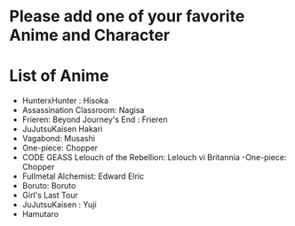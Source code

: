 # Please add one of your favorite Anime and Character

# List of Anime
- HunterxHunter : Hisoka
- Assassination Classroom: Nagisa
- Frieren: Beyond Journey's End : Frieren
- JuJutsuKaisen Hakari
- Vagabond: Musashi
- One-piece: Chopper
- CODE GEASS Lelouch of the Rebellion: Lelouch vi Britannia
-One-piece: Chopper
- Fullmetal Alchemist: Edward Elric
- Boruto: Boruto
- Girl's Last Tour
- JuJutsuKaisen : Yuji
- Hamutaro
